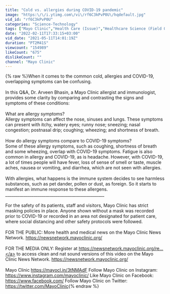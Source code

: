 ```yaml
---
title: "Cold vs. allergies during COVID-19 pandemic"
image: "https:\/\/i.ytimg.com\/vi\/rf6C3kPvP0U\/hqdefault.jpg"
vid_id: "rf6C3kPvP0U"
categories: "Science-Technology"
tags: ["Mayo Clinic","Health Care (Issue)","Healthcare Science (Field Of Study)"]
date: "2022-02-11T17:33:15+03:00"
vid_date: "2021-05-11T14:01:19Z"
duration: "PT2M41S"
viewcount: "154989"
likeCount: "675"
dislikeCount: ""
channel: "Mayo Clinic"
---
```

{% raw %}When it comes to the common cold, allergies and COVID-19, overlapping symptoms can be confusing.<br /><br />In this Q&amp;A, Dr. Arveen Bhasin, a Mayo Clinic allergist and immunologist, provides some clarity by comparing and contrasting the signs and symptoms of these conditions:<br /><br />What are allergy symptoms?<br />Allergy symptoms can affect the nose, sinuses and lungs. These symptoms can present with itchy, watery eyes; runny nose; sneezing; nasal congestion; postnasal drip; coughing; wheezing; and shortness of breath.<br /><br />How do allergy symptoms compare to COVID-19 symptoms?<br />Some of these allergy symptoms, such as coughing, shortness of breath and some wheezing, overlap with COVID-19 symptoms. Fatigue is also common in allergy and COVID-19, as is headache. However, with COVID-19, a lot of times people will have fever, loss of sense of smell or taste, muscle aches, nausea or vomiting, and diarrhea, which are not seen with allergies.<br /><br />With allergies, what happens is the immune system decides to see harmless substances, such as pet dander, pollen or dust, as foreign. So it starts to manifest an immune response to these allergens.<br />_________________________________________________<br /><br />For the safety of its patients, staff and visitors, Mayo Clinic has strict masking policies in place. Anyone shown without a mask was recorded prior to COVID-19 or recorded in an area not designated for patient care, where social distancing and other safety protocols were followed.<br /><br />FOR THE PUBLIC: More health and medical news on the Mayo Clinic News Network. <a rel="nofollow" target="blank" href="https://newsnetwork.mayoclinic.org/">https://newsnetwork.mayoclinic.org/</a><br /><br />FOR THE MEDIA ONLY: Register at <a rel="nofollow" target="blank" href="https://newsnetwork.mayoclinic.org/re...">https://newsnetwork.mayoclinic.org/re...</a> to access clean and nat sound versions of this video on the Mayo Clinic News Network. <a rel="nofollow" target="blank" href="https://newsnetwork.mayoclinic.org/">https://newsnetwork.mayoclinic.org/</a><br /><br />Mayo Clinic <a rel="nofollow" target="blank" href="https://mayocl.in/3tNMAdF">https://mayocl.in/3tNMAdF</a> Follow Mayo Clinic on Instagram: <br /><a rel="nofollow" target="blank" href="https://www.instagram.com/mayoclinic/">https://www.instagram.com/mayoclinic/</a> Like Mayo Clinic on Facebook: <a rel="nofollow" target="blank" href="https://www.facebook.com/">https://www.facebook.com/</a> Follow Mayo Clinic on Twitter: <a rel="nofollow" target="blank" href="https://twitter.com/MayoClinic">https://twitter.com/MayoClinic</a>{% endraw %}

